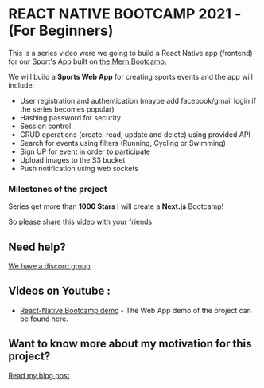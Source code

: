 # REACT NATIVE BOOTCAMP 2021 - (For Beginners) 

This is a series video were we going to build a React Native app (frontend) for our Sport's App built on [the Mern Bootcamp.]('https://github.com/jeanrauwers/mern-course-bootcamp')

We will build a <strong>Sports Web App</strong> for creating sports events and the app will include:

* User registration and authentication (maybe add facebook/gmail login if the series becomes popular) 
* Hashing password for security 
* Session control
* CRUD operations (create, read, update and delete) using provided API
* Search for events using filters (Running, Cycling or Swimming) 
* Sign UP for event in order to participate
* Upload images to the S3 bucket
* Push notification using web sockets 

### Milestones of the project

Series get more than <strong>1000 Stars </strong> I will create a <strong>Next.js</strong> Bootcamp!<br />

So please share this video with your friends.

## Need help?
[We have a discord group](https://discord.gg/7bsz7U5)

## Videos on Youtube :

* [React-Native Bootcamp demo](https://youtu.be/Dnrc8W4jb-E) - The Web App demo of the project can be found here.


## Want to know more about my motivation for this project?
[Read my blog post](http://italktech.io/mern-coding-bootcamp/)

